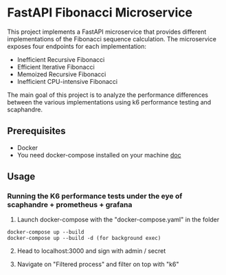 # FastAPI Fibonacci Microservice

This project implements a FastAPI microservice that provides different implementations of the Fibonacci sequence calculation. The microservice exposes four endpoints for each implementation:

- Inefficient Recursive Fibonacci
- Efficient Iterative Fibonacci
- Memoized Recursive Fibonacci
- Inefficient CPU-intensive Fibonacci

The main goal of this project is to analyze the performance differences between the various implementations using k6 performance testing and scaphandre.

## Prerequisites

- Docker
- You need docker-compose installed on your machine [doc](https://docs.docker.com.zh.xy2401.com/v17.12/compose/install/)

## Usage

### Running the K6 performance tests under the eye of scaphandre + prometheus + grafana

1. Launch docker-compose with the "docker-compose.yaml" in the folder

```
docker-compose up --build
docker-compose up --build -d (for background exec)
```

2. Head to localhost:3000 and sign with admin / secret

3. Navigate on "Filtered process" and filter on top with "k6"
